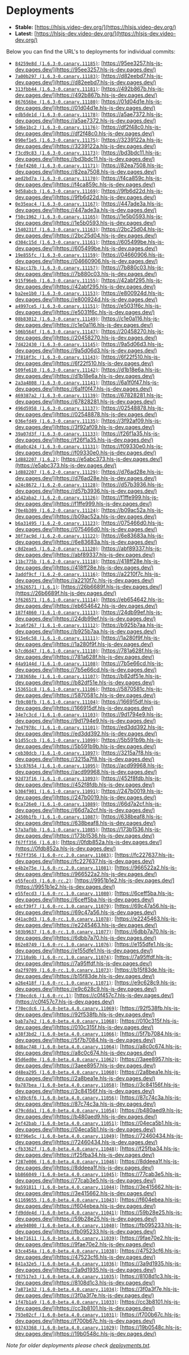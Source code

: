 # Deployments

- **Stable:** [https://hlsjs.video-dev.org/](https://hlsjs.video-dev.org/)
- **Latest:** [https://hlsjs-dev.video-dev.org/](https://hlsjs-dev.video-dev.org/)

Below you can find the URL's to deployments for individual commits:

- [`84259e8d (1.6.3-0.canary.11185)`](https://github.com/video-dev/hls.js/commit/84259e8d7855bb2402237a55057f8b4b46c6d9a7): [https://95ee3257.hls-js-dev.pages.dev/](https://95ee3257.hls-js-dev.pages.dev/)
- [`7a00b297 (1.6.3-0.canary.11183)`](https://github.com/video-dev/hls.js/commit/7a00b2970b62a17a9df550dd5d51cbe0ea09f1fd): [https://d82eebd7.hls-js-dev.pages.dev/](https://d82eebd7.hls-js-dev.pages.dev/)
- [`313fbb44 (1.6.3-0.canary.11181)`](https://github.com/video-dev/hls.js/commit/313fbb4401ef8f72f3fdb2842d4779d61500d404): [https://492b867b.hls-js-dev.pages.dev/](https://492b867b.hls-js-dev.pages.dev/)
- [`867656be (1.6.3-0.canary.11180)`](https://github.com/video-dev/hls.js/commit/867656be330a0792651a973687005be161767ba9): [https://01d04d1e.hls-js-dev.pages.dev/](https://01d04d1e.hls-js-dev.pages.dev/)
- [`edb5de1d (1.6.3-0.canary.11178)`](https://github.com/video-dev/hls.js/commit/edb5de1d8da8fddcb226cf3dd72a5ae750d6dcfd): [https://a5ae7372.hls-js-dev.pages.dev/](https://a5ae7372.hls-js-dev.pages.dev/)
- [`5d6e1bc2 (1.6.3-0.canary.11176)`](https://github.com/video-dev/hls.js/commit/5d6e1bc2eb9dd4eeb7be2517284e6f1a571c0615): [https://df2f48c0.hls-js-dev.pages.dev/](https://df2f48c0.hls-js-dev.pages.dev/)
- [`090ef1e5 (1.6.3-0.canary.11175)`](https://github.com/video-dev/hls.js/commit/090ef1e59983db324d905e3018e86877cd0f14d6): [https://3239122a.hls-js-dev.pages.dev/](https://3239122a.hls-js-dev.pages.dev/)
- [`f3cd9c83 (1.6.3-0.canary.11173)`](https://github.com/video-dev/hls.js/commit/f3cd9c830f7684b6783444f163e6d0e6f5a12cc4): [https://bd3bdc11.hls-js-dev.pages.dev/](https://bd3bdc11.hls-js-dev.pages.dev/)
- [`fdef4260 (1.6.3-0.canary.11171)`](https://github.com/video-dev/hls.js/commit/fdef426090ab060360c646dbb2edb8f2b7eefa49): [https://82ea7508.hls-js-dev.pages.dev/](https://82ea7508.hls-js-dev.pages.dev/)
- [`aed2bd7a (1.6.3-0.canary.11170)`](https://github.com/video-dev/hls.js/commit/aed2bd7afabe147ea3d302c7ede1fe02015e50dc): [https://f4ca859c.hls-js-dev.pages.dev/](https://f4ca859c.hls-js-dev.pages.dev/)
- [`9d58abcb (1.6.3-0.canary.11169)`](https://github.com/video-dev/hls.js/commit/9d58abcbcc2aa62e2b8041cba844b6b3668af14f): [https://9fb6d22d.hls-js-dev.pages.dev/](https://9fb6d22d.hls-js-dev.pages.dev/)
- [`0e35eac4 (1.6.3-0.canary.11167)`](https://github.com/video-dev/hls.js/commit/0e35eac44515afd683bd5883c49c1ccf69821fb0): [https://447ade3a.hls-js-dev.pages.dev/](https://447ade3a.hls-js-dev.pages.dev/)
- [`f50c1962 (1.6.3-0.canary.11165)`](https://github.com/video-dev/hls.js/commit/f50c1962eeb882638009b9b6427ff812d1d7d446): [https://1e5b0593.hls-js-dev.pages.dev/](https://1e5b0593.hls-js-dev.pages.dev/)
- [`1540231f (1.6.3-0.canary.11163)`](https://github.com/video-dev/hls.js/commit/1540231f3a2f949233f1992af310797b27c88d84): [https://2bc25d04.hls-js-dev.pages.dev/](https://2bc25d04.hls-js-dev.pages.dev/)
- [`d304c15d (1.6.3-0.canary.11161)`](https://github.com/video-dev/hls.js/commit/d304c15d68de137a31498782b1e3e1a0ff83c51b): [https://605499be.hls-js-dev.pages.dev/](https://605499be.hls-js-dev.pages.dev/)
- [`19e855fc (1.6.3-0.canary.11159)`](https://github.com/video-dev/hls.js/commit/19e855fcefb172cf5a6142b385f6897aba1c86d1): [https://04660906.hls-js-dev.pages.dev/](https://04660906.hls-js-dev.pages.dev/)
- [`82acc17b (1.6.3-0.canary.11157)`](https://github.com/video-dev/hls.js/commit/82acc17ba3dd5e3b21a99ec272e0fc093246a8c9): [https://7b880c03.hls-js-dev.pages.dev/](https://7b880c03.hls-js-dev.pages.dev/)
- [`915f96eb (1.6.3-0.canary.11155)`](https://github.com/video-dev/hls.js/commit/915f96eba89b647ad00ae218b5a7e03cce951a86): [https://42abf295.hls-js-dev.pages.dev/](https://42abf295.hls-js-dev.pages.dev/)
- [`ba2ee1b0 (1.6.3-0.canary.11153)`](https://github.com/video-dev/hls.js/commit/ba2ee1b04bd4ce7b998701e32a6956fce74b115d): [https://e800924d.hls-js-dev.pages.dev/](https://e800924d.hls-js-dev.pages.dev/)
- [`a4997ce5 (1.6.3-0.canary.11151)`](https://github.com/video-dev/hls.js/commit/a4997ce5cc23a2e7ea7d6684fdf3f106b0035871): [https://e5031f6c.hls-js-dev.pages.dev/](https://e5031f6c.hls-js-dev.pages.dev/)
- [`08b83012 (1.6.3-0.canary.11149)`](https://github.com/video-dev/hls.js/commit/08b830120ffdbc84259e07501238b418bdc9d277): [https://c1e0a116.hls-js-dev.pages.dev/](https://c1e0a116.hls-js-dev.pages.dev/)
- [`506b564f (1.6.3-0.canary.11147)`](https://github.com/video-dev/hls.js/commit/506b564fabb79ab26010d3df4d366fb6dcd8f155): [https://20458270.hls-js-dev.pages.dev/](https://20458270.hls-js-dev.pages.dev/)
- [`7d422430 (1.6.3-0.canary.11145)`](https://github.com/video-dev/hls.js/commit/7d42243073d1a6b00cbfd71e78a1be4a85b11775): [https://9a5d06d3.hls-js-dev.pages.dev/](https://9a5d06d3.hls-js-dev.pages.dev/)
- [`7f818f3c (1.6.3-0.canary.11143)`](https://github.com/video-dev/hls.js/commit/7f818f3c2df2fed5d5834724a09aa9dfe26db038): [https://6f22f510.hls-js-dev.pages.dev/](https://6f22f510.hls-js-dev.pages.dev/)
- [`509fe610 (1.6.3-0.canary.11142)`](https://github.com/video-dev/hls.js/commit/509fe610247152e52103189c9af991651693c7da): [https://d1b18e6a.hls-js-dev.pages.dev/](https://d1b18e6a.hls-js-dev.pages.dev/)
- [`2a3a4808 (1.6.3-0.canary.11141)`](https://github.com/video-dev/hls.js/commit/2a3a48080884ef71f2a42d5c37110f237667c5b2): [https://6a1f0f47.hls-js-dev.pages.dev/](https://6a1f0f47.hls-js-dev.pages.dev/)
- [`469387a2 (1.6.3-0.canary.11139)`](https://github.com/video-dev/hls.js/commit/469387a2633e6bbeed2c55ef127283d0e702bfea): [https://67828281.hls-js-dev.pages.dev/](https://67828281.hls-js-dev.pages.dev/)
- [`496d5958 (1.6.3-0.canary.11137)`](https://github.com/video-dev/hls.js/commit/496d595839f4960848947154e566bd504bb7983e): [https://02548878.hls-js-dev.pages.dev/](https://02548878.hls-js-dev.pages.dev/)
- [`036efd49 (1.6.3-0.canary.11135)`](https://github.com/video-dev/hls.js/commit/036efd496d45c18020a2167a041d74646f416008): [https://3f92af09.hls-js-dev.pages.dev/](https://3f92af09.hls-js-dev.pages.dev/)
- [`39a07d3f (1.6.3-0.canary.11133)`](https://github.com/video-dev/hls.js/commit/39a07d3fe3620a032c98eea6b7dab970711ae37a): [https://f26f1a35.hls-js-dev.pages.dev/](https://f26f1a35.hls-js-dev.pages.dev/)
- [`d6a0c424 (1.6.3-0.canary.11131)`](https://github.com/video-dev/hls.js/commit/d6a0c424fbd581399de0fa2feebcae61546fe5b4): [https://f09330e0.hls-js-dev.pages.dev/](https://f09330e0.hls-js-dev.pages.dev/)
- [`1d882207 (1.6.2)`](https://github.com/video-dev/hls.js/commit/1d8822073f24aaa9e1a92682cd55a0f1db2f0a03): [https://e5abc373.hls-js-dev.pages.dev/](https://e5abc373.hls-js-dev.pages.dev/)
- [`1d882207 (1.6.2-0.canary.11129)`](https://github.com/video-dev/hls.js/commit/1d8822073f24aaa9e1a92682cd55a0f1db2f0a03): [https://d76ad28e.hls-js-dev.pages.dev/](https://d76ad28e.hls-js-dev.pages.dev/)
- [`a24c8672 (1.6.2-0.canary.11128)`](https://github.com/video-dev/hls.js/commit/a24c8672f112da49d55a71f0bb775697c2f15659): [https://d57b3936.hls-js-dev.pages.dev/](https://d57b3936.hls-js-dev.pages.dev/)
- [`a542aba2 (1.6.2-0.canary.11126)`](https://github.com/video-dev/hls.js/commit/a542aba2f53f26c9f1e8df68187c83e3a9a555b0): [https://f1ffe999.hls-js-dev.pages.dev/](https://f1ffe999.hls-js-dev.pages.dev/)
- [`70e4b309 (1.6.2-0.canary.11124)`](https://github.com/video-dev/hls.js/commit/70e4b3096ed4abd8249d7852855f24fa12a02d12): [https://b09ac52a.hls-js-dev.pages.dev/](https://b09ac52a.hls-js-dev.pages.dev/)
- [`b6a31495 (1.6.2-0.canary.11123)`](https://github.com/video-dev/hls.js/commit/b6a31495bf9a28425e783a00b9104c65800f8a38): [https://075466d0.hls-js-dev.pages.dev/](https://075466d0.hls-js-dev.pages.dev/)
- [`30f7ac9d (1.6.2-0.canary.11122)`](https://github.com/video-dev/hls.js/commit/30f7ac9d6b1da050863bdd7df55489829f1fdaa6): [https://6e83683a.hls-js-dev.pages.dev/](https://6e83683a.hls-js-dev.pages.dev/)
- [`c8d2eae5 (1.6.2-0.canary.11120)`](https://github.com/video-dev/hls.js/commit/c8d2eae5fcc0928de5dba21858cceaf48e1e31f1): [https://abf89337.hls-js-dev.pages.dev/](https://abf89337.hls-js-dev.pages.dev/)
- [`11bc775b (1.6.2-0.canary.11118)`](https://github.com/video-dev/hls.js/commit/11bc775b3918969e2a04dc7abac22168c5c7dc59): [https://418ff28e.hls-js-dev.pages.dev/](https://418ff28e.hls-js-dev.pages.dev/)
- [`3addf9cf (1.6.2-0.canary.11116)`](https://github.com/video-dev/hls.js/commit/3addf9cfe6994a35f10a49e93b2a8a19cf400e95): [https://a2210f7c.hls-js-dev.pages.dev/](https://a2210f7c.hls-js-dev.pages.dev/)
- [`3f626571 (1.6.1)`](https://github.com/video-dev/hls.js/commit/3f626571f1b1d899a613495143e84234ffa159d4): [https://26b6689f.hls-js-dev.pages.dev/](https://26b6689f.hls-js-dev.pages.dev/)
- [`3f626571 (1.6.1-0.canary.11114)`](https://github.com/video-dev/hls.js/commit/3f626571f1b1d899a613495143e84234ffa159d4): [https://eb654642.hls-js-dev.pages.dev/](https://eb654642.hls-js-dev.pages.dev/)
- [`187f4860 (1.6.1-0.canary.11113)`](https://github.com/video-dev/hls.js/commit/187f4860df101503172e190ff0e4558b76270473): [https://24db99ef.hls-js-dev.pages.dev/](https://24db99ef.hls-js-dev.pages.dev/)
- [`3ca6f267 (1.6.1-0.canary.11112)`](https://github.com/video-dev/hls.js/commit/3ca6f267eeea6ef2697efc90fa9c7a2bbed8dfb5): [https://b925b7aa.hls-js-dev.pages.dev/](https://b925b7aa.hls-js-dev.pages.dev/)
- [`915e6c58 (1.6.1-0.canary.11111)`](https://github.com/video-dev/hls.js/commit/915e6c582e09b2ce4169d48c1b0f54e4d624872c): [https://1a280f9f.hls-js-dev.pages.dev/](https://1a280f9f.hls-js-dev.pages.dev/)
- [`b7cd6d47 (1.6.1-0.canary.11110)`](https://github.com/video-dev/hls.js/commit/b7cd6d475ad2fb2f5837f0b6c15c40a0a8263978): [https://781a628f.hls-js-dev.pages.dev/](https://781a628f.hls-js-dev.pages.dev/)
- [`44a9144d (1.6.1-0.canary.11108)`](https://github.com/video-dev/hls.js/commit/44a9144d42cd49aa6b1384a3005adbd138ae739c): [https://7b5e66cd.hls-js-dev.pages.dev/](https://7b5e66cd.hls-js-dev.pages.dev/)
- [`7383658e (1.6.1-0.canary.11107)`](https://github.com/video-dev/hls.js/commit/7383658e33d341eb4317b8c5b1f8d2f7a3f1ebcd): [https://b82df51e.hls-js-dev.pages.dev/](https://b82df51e.hls-js-dev.pages.dev/)
- [`153651c8 (1.6.1-0.canary.11106)`](https://github.com/video-dev/hls.js/commit/153651c8ef73d9b93965aaf76f7f99a22a70d1ce): [https://5870581c.hls-js-dev.pages.dev/](https://5870581c.hls-js-dev.pages.dev/)
- [`fb9c08fb (1.6.1-0.canary.11104)`](https://github.com/video-dev/hls.js/commit/fb9c08fbb57e8f1fd5d4d822c689b379ce5da3a8): [https://166915df.hls-js-dev.pages.dev/](https://166915df.hls-js-dev.pages.dev/)
- [`34e7c3cd (1.6.1-0.canary.11103)`](https://github.com/video-dev/hls.js/commit/34e7c3cd86003c0e238cd0f7e234f7b356861c01): [https://9d1794e9.hls-js-dev.pages.dev/](https://9d1794e9.hls-js-dev.pages.dev/)
- [`7e47978c (1.6.1-0.canary.11101)`](https://github.com/video-dev/hls.js/commit/7e47978ce55105a45f4de16323f11b46b5d41aac): [https://ed3dd392.hls-js-dev.pages.dev/](https://ed3dd392.hls-js-dev.pages.dev/)
- [`b1d55ccb (1.6.1-0.canary.11099)`](https://github.com/video-dev/hls.js/commit/b1d55ccb4759a3cc0725428b32405f09b47bd8b4): [https://5b591b9b.hls-js-dev.pages.dev/](https://5b591b9b.hls-js-dev.pages.dev/)
- [`ceb30dcb (1.6.1-0.canary.11097)`](https://github.com/video-dev/hls.js/commit/ceb30dcbe1784e72876d36c75de0091033e78e23): [https://3215a7f8.hls-js-dev.pages.dev/](https://3215a7f8.hls-js-dev.pages.dev/)
- [`53c87654 (1.6.1-0.canary.11095)`](https://github.com/video-dev/hls.js/commit/53c87654f43790d97c01e3b9fff526f57a428d09): [https://acd99968.hls-js-dev.pages.dev/](https://acd99968.hls-js-dev.pages.dev/)
- [`92d73f16 (1.6.1-0.canary.11093)`](https://github.com/video-dev/hls.js/commit/92d73f16568158213e8e6311fcad5f7857f4a0ba): [https://452f8fdb.hls-js-dev.pages.dev/](https://452f8fdb.hls-js-dev.pages.dev/)
- [`b304f901 (1.6.1-0.canary.11091)`](https://github.com/video-dev/hls.js/commit/b304f901207b715b3bde94e5fc054abd199c1bf1): [https://247b0019.hls-js-dev.pages.dev/](https://247b0019.hls-js-dev.pages.dev/)
- [`0ca726e0 (1.6.1-0.canary.11089)`](https://github.com/video-dev/hls.js/commit/0ca726e04e5567c1d04f9ae39095384f8a127480): [https://66d7a2cf.hls-js-dev.pages.dev/](https://66d7a2cf.hls-js-dev.pages.dev/)
- [`2450b1fb (1.6.1-0.canary.11087)`](https://github.com/video-dev/hls.js/commit/2450b1fba907306434b15a7a14d1168580e1a299): [https://638beaf8.hls-js-dev.pages.dev/](https://638beaf8.hls-js-dev.pages.dev/)
- [`57a3afbb (1.6.1-0.canary.11085)`](https://github.com/video-dev/hls.js/commit/57a3afbbd3a3c74f55ea36c69a1b0f3ba6c65012): [https://173b1536.hls-js-dev.pages.dev/](https://173b1536.hls-js-dev.pages.dev/)
- [`f67ff356 (1.6.0)`](https://github.com/video-dev/hls.js/commit/f67ff3565feef308fd4f966d00e02e5a9c9dc0bd): [https://0fdb852a.hls-js-dev.pages.dev/](https://0fdb852a.hls-js-dev.pages.dev/)
- [`f67ff356 (1.6.0-rc.2.0.canary.11083)`](https://github.com/video-dev/hls.js/commit/f67ff3565feef308fd4f966d00e02e5a9c9dc0bd): [https://fc227637.hls-js-dev.pages.dev/](https://fc227637.hls-js-dev.pages.dev/)
- [`e4b2e75e (1.6.0-rc.2.0.canary.11081)`](https://github.com/video-dev/hls.js/commit/e4b2e75ee62b99076d7d79968982a99f036d6095): [https://966522a2.hls-js-dev.pages.dev/](https://966522a2.hls-js-dev.pages.dev/)
- [`e55fecd3 (1.6.0-rc.2)`](https://github.com/video-dev/hls.js/commit/e55fecd38ed2ee9aded37ecfccc56cec844b1cdc): [https://9951b1e2.hls-js-dev.pages.dev/](https://9951b1e2.hls-js-dev.pages.dev/)
- [`e55fecd3 (1.6.0-rc.1.0.canary.11080)`](https://github.com/video-dev/hls.js/commit/e55fecd38ed2ee9aded37ecfccc56cec844b1cdc): [https://6ceff5ba.hls-js-dev.pages.dev/](https://6ceff5ba.hls-js-dev.pages.dev/)
- [`edcf39f7 (1.6.0-rc.1.0.canary.11079)`](https://github.com/video-dev/hls.js/commit/edcf39f7365244584ca08b30e77656ca1ca4d9a3): [https://69c47a56.hls-js-dev.pages.dev/](https://69c47a56.hls-js-dev.pages.dev/)
- [`d41ac0d3 (1.6.0-rc.1.0.canary.11078)`](https://github.com/video-dev/hls.js/commit/d41ac0d3f7eda524de8c53ca3ae82475666d2ac4): [https://e2245463.hls-js-dev.pages.dev/](https://e2245463.hls-js-dev.pages.dev/)
- [`503b9637 (1.6.0-rc.1.0.canary.11077)`](https://github.com/video-dev/hls.js/commit/503b9637663789de2882750591f09b0ac0c40eb2): [https://6dbb7a70.hls-js-dev.pages.dev/](https://6dbb7a70.hls-js-dev.pages.dev/)
- [`862e8749 (1.6.0-rc.1.0.canary.11076)`](https://github.com/video-dev/hls.js/commit/862e8749bb9cadd965ac2a6e60e73ca4b8e794b2): [https://e155dfe1.hls-js-dev.pages.dev/](https://e155dfe1.hls-js-dev.pages.dev/)
- [`77110a9b (1.6.0-rc.1.0.canary.11074)`](https://github.com/video-dev/hls.js/commit/77110a9b22f7d6c3f963fd7232719ff71fa62bff): [https://7a95ffdf.hls-js-dev.pages.dev/](https://7a95ffdf.hls-js-dev.pages.dev/)
- [`da2f9709 (1.6.0-rc.1.0.canary.11073)`](https://github.com/video-dev/hls.js/commit/da2f970957a04a7a34467827d7eba0e4166ac800): [https://b15f83de.hls-js-dev.pages.dev/](https://b15f83de.hls-js-dev.pages.dev/)
- [`a26e418f (1.6.0-rc.1.0.canary.11071)`](https://github.com/video-dev/hls.js/commit/a26e418fc172bb436449a098c7e758b387fdbafb): [https://e9c628c9.hls-js-dev.pages.dev/](https://e9c628c9.hls-js-dev.pages.dev/)
- [`f70ecdc6 (1.6.0-rc.1)`](https://github.com/video-dev/hls.js/commit/f70ecdc631a1877f35bc347ab295879d4fa72b81): [https://c0f457c7.hls-js-dev.pages.dev/](https://c0f457c7.hls-js-dev.pages.dev/)
- [`f70ecdc6 (1.6.0-beta.4.0.canary.11069)`](https://github.com/video-dev/hls.js/commit/f70ecdc631a1877f35bc347ab295879d4fa72b81): [https://92f538fb.hls-js-dev.pages.dev/](https://92f538fb.hls-js-dev.pages.dev/)
- [`bab7a7e2 (1.6.0-beta.4.0.canary.11068)`](https://github.com/video-dev/hls.js/commit/bab7a7e28b09b2a05a7363252318994eaed171bc): [https://010c315f.hls-js-dev.pages.dev/](https://010c315f.hls-js-dev.pages.dev/)
- [`a38f3bd2 (1.6.0-beta.4.0.canary.11066)`](https://github.com/video-dev/hls.js/commit/a38f3bd2f9c55d3e42f38c1ceccbbd70612aab36): [https://5f7b7084.hls-js-dev.pages.dev/](https://5f7b7084.hls-js-dev.pages.dev/)
- [`8d8ac748 (1.6.0-beta.4.0.canary.11064)`](https://github.com/video-dev/hls.js/commit/8d8ac74862cb2b120416f924520601153294a1e6): [https://a8c0c674.hls-js-dev.pages.dev/](https://a8c0c674.hls-js-dev.pages.dev/)
- [`85d6ed0e (1.6.0-beta.4.0.canary.11062)`](https://github.com/video-dev/hls.js/commit/85d6ed0e4cdaf1fb65b9cfef8337c10f478fa10b): [https://3aee8957.hls-js-dev.pages.dev/](https://3aee8957.hls-js-dev.pages.dev/)
- [`d48ea295 (1.6.0-beta.4.0.canary.11060)`](https://github.com/video-dev/hls.js/commit/d48ea29579453179a76edf5325486de85ff9ab14): [https://2a8bea1e.hls-js-dev.pages.dev/](https://2a8bea1e.hls-js-dev.pages.dev/)
- [`0a787bea (1.6.0-beta.4.0.canary.11058)`](https://github.com/video-dev/hls.js/commit/0a787bea53855b0c38815a6258b10548d4e64bc2): [https://3c84156f.hls-js-dev.pages.dev/](https://3c84156f.hls-js-dev.pages.dev/)
- [`e7d9c6f6 (1.6.0-beta.4.0.canary.11056)`](https://github.com/video-dev/hls.js/commit/e7d9c6f642fc6476f3e5d702f70b2e583405c200): [https://87c74c3a.hls-js-dev.pages.dev/](https://87c74c3a.hls-js-dev.pages.dev/)
- [`d79cdda1 (1.6.0-beta.4.0.canary.11054)`](https://github.com/video-dev/hls.js/commit/d79cdda18010122c8a994cc990b8a47f1341848c): [https://b480aed9.hls-js-dev.pages.dev/](https://b480aed9.hls-js-dev.pages.dev/)
- [`2ef42bab (1.6.0-beta.4.0.canary.11051)`](https://github.com/video-dev/hls.js/commit/2ef42babf787fb21f7ae89050408c79589c84f37): [https://04eca5b1.hls-js-dev.pages.dev/](https://04eca5b1.hls-js-dev.pages.dev/)
- [`03f96e5c (1.6.0-beta.4.0.canary.11049)`](https://github.com/video-dev/hls.js/commit/03f96e5c1add89669ee3e2cc48ccc1662e4d27de): [https://72460434.hls-js-dev.pages.dev/](https://72460434.hls-js-dev.pages.dev/)
- [`cfb3362f (1.6.0-beta.4.0.canary.11048)`](https://github.com/video-dev/hls.js/commit/cfb3362fb2da913266802de1a4d30dd46262af68): [https://f25fba34.hls-js-dev.pages.dev/](https://f25fba34.hls-js-dev.pages.dev/)
- [`f287e006 (1.6.0-beta.4.0.canary.11046)`](https://github.com/video-dev/hls.js/commit/f287e006514450a8bb8fa6dcd66ea60e8b42cc81): [https://8ddeea1f.hls-js-dev.pages.dev/](https://8ddeea1f.hls-js-dev.pages.dev/)
- [`bb866049 (1.6.0-beta.4.0.canary.11045)`](https://github.com/video-dev/hls.js/commit/bb866049e0c330df72c9c641de22c00646e1a27f): [https://77cab3e5.hls-js-dev.pages.dev/](https://77cab3e5.hls-js-dev.pages.dev/)
- [`9a591811 (1.6.0-beta.4.0.canary.11044)`](https://github.com/video-dev/hls.js/commit/9a591811ffbd0b2645ed80faa1098d74d4dd3f29): [https://3e415662.hls-js-dev.pages.dev/](https://3e415662.hls-js-dev.pages.dev/)
- [`61169655 (1.6.0-beta.4.0.canary.11043)`](https://github.com/video-dev/hls.js/commit/61169655cc57c9ba5d41d783552434f0ad80d45b): [https://f604ebea.hls-js-dev.pages.dev/](https://f604ebea.hls-js-dev.pages.dev/)
- [`fd9dde4d (1.6.0-beta.4.0.canary.11041)`](https://github.com/video-dev/hls.js/commit/fd9dde4dc55ef25325d10ef649dd285cc44f5508): [https://59b28e25.hls-js-dev.pages.dev/](https://59b28e25.hls-js-dev.pages.dev/)
- [`a9e94000 (1.6.0-beta.4.0.canary.11040)`](https://github.com/video-dev/hls.js/commit/a9e94000a3cea6a6c9953c00431a5228116d17dd): [https://fb095233.hls-js-dev.pages.dev/](https://fb095233.hls-js-dev.pages.dev/)
- [`b4e71611 (1.6.0-beta.4.0.canary.11039)`](https://github.com/video-dev/hls.js/commit/b4e71611b7c2ad9fd8ccfaf2c70f99906fec5a8c): [https://9fae70e2.hls-js-dev.pages.dev/](https://9fae70e2.hls-js-dev.pages.dev/)
- [`83ce454a (1.6.0-beta.4.0.canary.11038)`](https://github.com/video-dev/hls.js/commit/83ce454adf3bbc99a14adc6bb670c89f4734604a): [https://47523cf6.hls-js-dev.pages.dev/](https://47523cf6.hls-js-dev.pages.dev/)
- [`841a32e5 (1.6.0-beta.4.0.canary.11036)`](https://github.com/video-dev/hls.js/commit/841a32e51f2486fa6d52dfe14cf728f901fcf615): [https://3a9d1935.hls-js-dev.pages.dev/](https://3a9d1935.hls-js-dev.pages.dev/)
- [`f07517e3 (1.6.0-beta.4.0.canary.11035)`](https://github.com/video-dev/hls.js/commit/f07517e300ee15ae606a5761d64135b2ae24432d): [https://8108d1c3.hls-js-dev.pages.dev/](https://8108d1c3.hls-js-dev.pages.dev/)
- [`7a871e32 (1.6.0-beta.4.0.canary.11034)`](https://github.com/video-dev/hls.js/commit/7a871e32587e428c68379cbd1fb343f792988cae): [https://3f0a3f7e.hls-js-dev.pages.dev/](https://3f0a3f7e.hls-js-dev.pages.dev/)
- [`1f47b1a9 (1.6.0-beta.4.0.canary.11033)`](https://github.com/video-dev/hls.js/commit/1f47b1a9b4a47daa13afbd9c5baa0381f75d1796): [https://cc3b8101.hls-js-dev.pages.dev/](https://cc3b8101.hls-js-dev.pages.dev/)
- [`793e02cf (1.6.0-beta.4.0.canary.11031)`](https://github.com/video-dev/hls.js/commit/793e02cf85ac82f38d8908fc53a1e2d24071b067): [https://f700b67c.hls-js-dev.pages.dev/](https://f700b67c.hls-js-dev.pages.dev/)
- [`03743368 (1.6.0-beta.4.0.canary.11029)`](https://github.com/video-dev/hls.js/commit/03743368889109a59e924a72b64c7c6b79ac8e42): [https://19b0548c.hls-js-dev.pages.dev/](https://19b0548c.hls-js-dev.pages.dev/)

_Note for older deployments please check [deployments.txt](./deployments.txt)._
